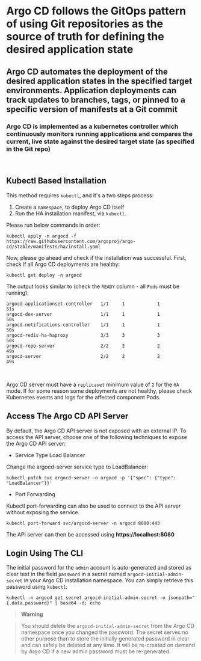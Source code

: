# __Argo CD__ follows the GitOps pattern of using Git repositories as the source of truth for defining the desired application state

## __Argo CD__ automates the deployment of the desired application states in the specified target environments. Application deployments can track updates to branches, tags, or pinned to a specific version of manifests at a Git commit

### __Argo CD__ is implemented as a kubernetes controller which continuously monitors running applications and compares the current, live state against the desired target state (as specified in the Git repo)

&nbsp;

## Kubectl Based Installation

This method requires ```kubectl```, and it's a two steps process:

 1. Create a ```namespace```, to deploy Argo CD itself
 2. Run the HA installation manifest, via ```kubectl```.

Please run below commands in order:

```kubectl create namespace argocd
kubectl apply -n argocd -f https://raw.githubusercontent.com/argoproj/argo-cd/stable/manifests/ha/install.yaml
```

Now, please go ahead and check if the installation was successful. First, check if all Argo CD deployments are healthy:

```
kubectl get deploy -n argocd
```

The output looks similar to (check the ```READY``` column - all ```Pods``` must be running):

```NAME                               READY   UP-TO-DATE   AVAILABLE   AGE
argocd-applicationset-controller   1/1     1            1           51s
argocd-dex-server                  1/1     1            1           50s
argocd-notifications-controller    1/1     1            1           50s
argocd-redis-ha-haproxy            3/3     3            3           50s
argocd-repo-server                 2/2     2            2           49s
argocd-server                      2/2     2            2           49s
```

&nbsp;

Argo CD server must have a ```replicaset``` minimum value of ```2``` for the ```HA``` mode. If for some reason some deployments are not healthy, please check Kubernetes events and logs for the affected component Pods.

## Access The Argo CD API Server

By default, the Argo CD API server is not exposed with an external IP. To access the API server, choose one of the following techniques to expose the Argo CD API server:


+ Service Type Load Balancer

Change the argocd-server service type to LoadBalancer:

```
kubectl patch svc argocd-server -n argocd -p '{"spec": {"type": "LoadBalancer"}}'
```

+ Port Forwarding

Kubectl port-forwarding can also be used to connect to the API server without exposing the service.

```
kubectl port-forward svc/argocd-server -n argocd 8080:443
```

The API server can then be accessed using __https://localhost:8080__

## Login Using The CLI

The initial password for the ```admin``` account is auto-generated and stored as clear text in the field ```password``` in a secret named ```argocd-initial-admin-secret``` in your Argo CD installation namespace. You can simply retrieve this password using ```kubectl```:

```
kubectl -n argocd get secret argocd-initial-admin-secret -o jsonpath="{.data.password}" | base64 -d; echo
```

> **Warning**

> You should delete the ```argocd-initial-admin-secret``` from the Argo CD namespace once you changed the password. The secret serves no other purpose than to store the initially generated password in clear and can safely be deleted at any time. It will be re-created on demand by Argo CD if a new admin password must be re-generated.

